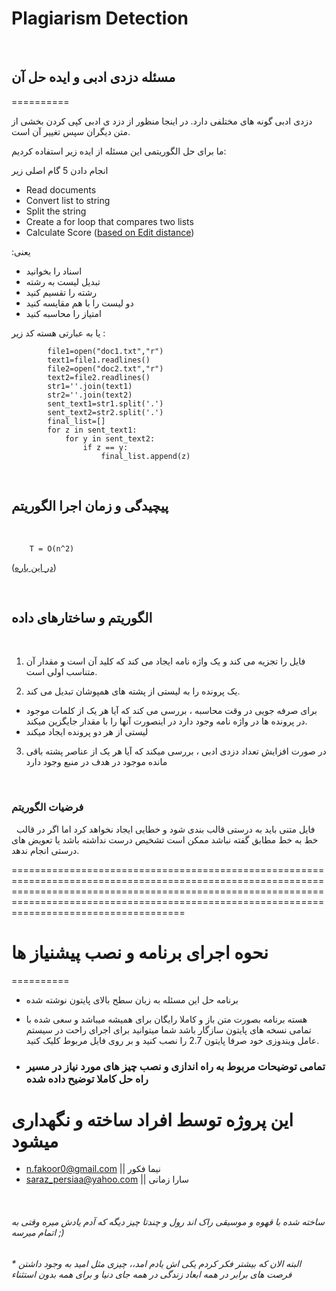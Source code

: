# Plagiarism Detection
 
&nbsp;

## مسئله دزدی ادبی و ایده حل آن
==========
&nbsp;

دزدی ادبی گونه های مختلفی دارد. در اینجا منظور از دزد ی ادبی کپی کردن بخشی از متن دیگران سپس تغییر آن است.

ما برای حل الگوریتمی این مسئله از ایده زیر استفاده کردیم:


 انجام دادن 5 گام اصلی زیر

- Read documents
- Convert list to string
- Split the string
- Create a for loop that compares two lists
- Calculate Score ([based on Edit distance](https://en.wikipedia.org/wiki/Edit_distance))

:یعنی
- اسناد را بخوانید
- تبدیل لیست به رشته
- رشته را تقسیم کنید
- دو لیست را با هم مقایسه کنید
- امتیاز را محاسبه کنید

یا به عبارتی هسته کد زیر :


            file1=open("doc1.txt","r")
            text1=file1.readlines()
            file2=open("doc2.txt","r")
            text2=file2.readlines()
            str1=''.join(text1)
            str2=''.join(text2)
            sent_text1=str1.split('.')
            sent_text2=str2.split('.')
            final_list=[]
            for z in sent_text1:
                for y in sent_text2:
                    if z == y:
                        final_list.append(z)

&nbsp;
## پیچیدگی و زمان اجرا الگوریتم
&nbsp;

        T = O(n^2)

([در این باره](https://en.wikipedia.org/wiki/Big_O_notation))

&nbsp;
## الگوریتم و ساختارهای داده
&nbsp;

1. فایل را تجزیه می کند و یک واژه نامه ایجاد می کند که کلید آن  است و مقدار آن متناسب اولی است.

2. یک پرونده را به لیستی از پشته های همپوشان تبدیل می کند.
- برای صرفه جویی در وقت محاسبه ، بررسی می کند که آیا هر یک از کلمات موجود در پرونده ها در واژه نامه وجود دارد در اینصورت آنها را با مقدار جایگزین میکند.    
- لیستی از هر دو پرونده ایجاد میکند
3. در صورت افزایش تعداد دزدی ادبی ، بررسی میکند که آیا هر یک از عناصر پشته باقی مانده موجود در هدف در منبع وجود دارد

&nbsp;

### فرضیات الگوریتم
&nbsp;
فایل متنی باید به درستی قالب بندی شود و خطایی ایجاد نخواهد کرد اما اگر در قالب خط به خط مطابق گفته نباشد ممکن است تشخیص درست نداشته باشد یا تعویض های درستی انجام ندهد.
&nbsp;

 ======================================================================================================================================================================================================================================================
# نحوه اجرای برنامه و نصب پیشنیاز ها
 ========== 

 - برنامه حل این مسئله به زبان سطح بالای پایتون نوشته شده
 
 - هسته برنامه بصورت متن باز و کاملا رایگان برای همیشه میباشد و سعی شده با تمامی نسخه های پایتون سازگار باشد شما میتوانید برای اجرای راحت در سیستم عامل ویندوزی خود صرفا پایتون 2.7 را نصب کنید و بر روی فایل مربوط کلیک کنید.

- ### تمامی توضیحات مربوط به راه اندازی و نصب چیز های مورد نیاز در مسیر راه حل کاملا توضیح داده شده 

این پروژه توسط افراد ساخته و نگهداری میشود
==========
- n.fakoor0@gmail.com || نیما فکور
- saraz_persiaa@yahoo.com || سارا زمانی

&nbsp;
&nbsp;
&nbsp;
&nbsp;
&nbsp;
&nbsp;
&nbsp;
&nbsp;
&nbsp;
&nbsp;

###### ساخته شده با قهوه و موسیقی راک اند رول و چندتا چیز دیگه که آدم یادش میره وقتی به اتمام میرسه ;)
###### * البته الان که بیشتر فکر کردم یکی اش یادم امد،، چیزی مثل امید به وجود داشتن فرصت های برابر در همه ابعاد زندگی در همه جای دنیا و برای همه بدون استثناء 
